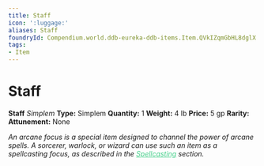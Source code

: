 ```yaml
---
title: Staff
icon: ':luggage:'
aliases: Staff
foundryId: Compendium.world.ddb-eureka-ddb-items.Item.QVkIZqmGbHL8dglX
tags:
- Item
---
```


# Staff

**Staff**
_Simplem_
**Type:** Simplem
**Quantity:** 1
**Weight:** 4 lb
**Price:** 5 gp
**Rarity:** 
**Attunement:** None

*An arcane focus is a special item designed to channel the power of arcane spells. A sorcerer, warlock, or wizard can use such an item as a spellcasting focus, as described in the <span style="color:#47d18c"><a style="color:#47d18c" title="Arcane Focus" href="https://www.dndbeyond.com/compendium/rules/basic-rules/spellcasting#MaterialM">Spellcasting</a></span> section.*
